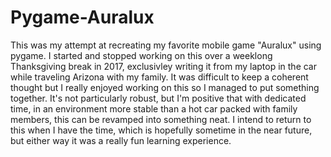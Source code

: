 # Pygame-Auralux

This was my attempt at recreating my favorite mobile game "Auralux" using pygame. I started and stopped working on this over a weeklong Thanksgiving break in 2017, exclusivley writing it from my laptop in the car while traveling Arizona with my family. It was difficult to keep a coherent thought but I really enjoyed working on this so I managed to put something together. It's not particularly robust, but I'm positive that with dedicated time, in an environment more stable than a hot car packed with family members, this can be revamped into something neat. I intend to return to this when I have the time, which is hopefully sometime in the near future, but either way it was a really fun learning experience.

